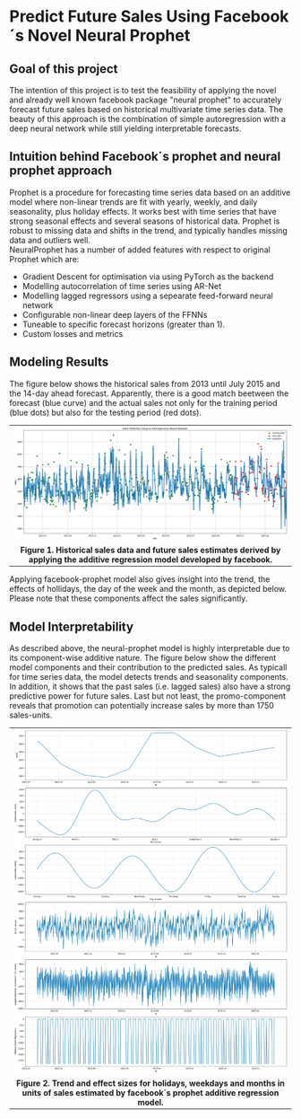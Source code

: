 # Predict Future Sales Using Facebook´s Novel Neural Prophet

## Goal of this project
The intention of this project is to test the feasibility of applying the novel and already well known facebook package "neural prophet" to accurately forecast future sales based on historical multivariate time series data. The beauty of this approach is the combination of simple autoregression with a deep neural network while still yielding interpretable forecasts.
## Intuition behind Facebook´s prophet and neural prophet approach
Prophet is a procedure for forecasting time series data based on an additive model where non-linear trends are fit with yearly, weekly, and daily seasonality, plus holiday effects. It works best with time series that have strong seasonal effects and several seasons of historical data. Prophet is robust to missing data and shifts in the trend, and typically handles missing data and outliers well.\
NeuralProphet has a number of added features with respect to original Prophet which are:
- Gradient Descent for optimisation via using PyTorch as the backend
- Modelling autocorrelation of time series using AR-Net
- Modelling lagged regressors using a sepearate feed-forward neural network
- Configurable non-linear deep layers of the FFNNs
- Tuneable to specific forecast horizons (greater than 1).
- Custom losses and metrics

## Modeling Results
The figure below shows the historical sales from 2013 until July 2015 and the 14-day ahead forecast. Apparently, there is a good match beetween the forecast (blue curve) and the actual sales not only for the training period (blue dots) but also for the testing period (red dots).

<table>
  <tr><td>
    <img 
        src="images/results_1.png"
        alt="Fashion MNIST sprite"  width="1000">
  </td></tr>
    <tr><td align="center">
    <b>Figure 1. Historical sales data and future sales estimates derived by applying the additive regression model developed by facebook. 
  </td></tr>
</table>

Applying facebook-prophet model also gives insight into the trend, the effects of hollidays, the day of the week and the month, as depicted below. Please note that these components affect the sales significantly.

## Model Interpretability
As described above, the neural-prophet model is highly interpretable due to its component-wise additive nature. The figure below show the different model components and their contribution to the predicted sales. As typicall for time series data, the model detects trends and seasonality components. In addition, it shows that the past sales (i.e. lagged sales) also have a strong predictive power for future sales. Last but not least, the promo-component reveals that promotion can potentially increase sales by more than 1750 sales-units.


<table>
  <tr><td>
    <img 
        src="images/results_2.png"
        alt="Fashion MNIST sprite"  width="1000">
  </td></tr>
  <tr><td align="center">
    <b>Figure 2. Trend and effect sizes for holidays, weekdays and months in units of sales estimated by facebook´s prophet additive regression model. 
  </td></tr>
</table>
